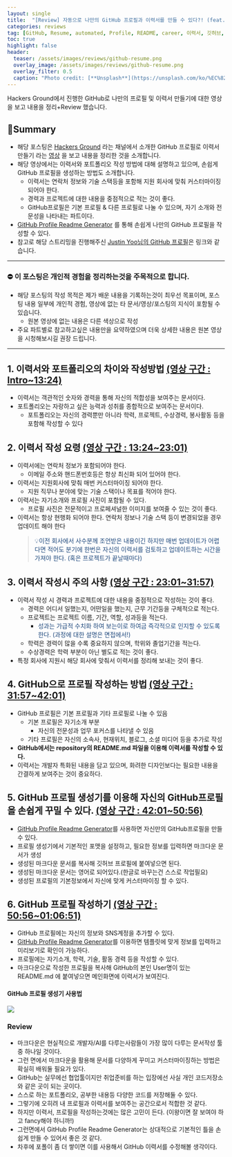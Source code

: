 ```yaml
---
layout: single
title:  "[Review] 자동으로 나만의 GitHub 프로필과 이력서를 만들 수 있다?! (feat.GitHub Profile Readme Generator)"
categories: reviews
tag: [GitHub, Resume, automated, Profile, README, career, 이력서, 깃허브, 프로필, 자동작성, GitHub Prifile Readme Generator]
toc: true
highlight: false
header:
  teaser: /assets/images/reviews/github-resume.png
  overlay_image: /assets/images/reviews/github-resume.png
  overlay_filter: 0.5
  caption: "Photo credit: [**Unsplash**](https://unsplash.com/ko/%EC%82%AC%EC%A7%84/XJXWbfSo2f0)"
---
```


Hackers Ground에서 진행한 GitHub로 나만의 프로필 및 이력서 만들기에 대한 영상을 보고 내용을 정리+Review 했습니다.

## 🚦Summary
- 해당 포스팅은 [Hackers Ground](https://www.youtube.com/@hackersground-kr) 라는 채널에서 소개한 GitHub 프로필로 이력서 만들기 라는 [영상](https://www.youtube.com/live/Pe28SY8Cn5A?si=JOSFY8vPftMzYz0I) 을 보고 내용을 정리한 것을 소개합니다.
- 해당 영상에서는 이력서와 포트폴리오 작성 방법에 대해 설명하고 있으며, 손쉽게 GitHub 프로필을 생성하는 방법도 소개합니다.
	- 이력서는 연락처 정보와 기술 스택등을 포함해 지원 회사에 맞춰 커스터마이징 되어야 한다.
	- 경력과 프로젝트에 대한 내용을 중점적으로 적는 것이 좋다.
	- GitHub프로필은 기본 프로필 & 다른 프로필로 나눌 수 있으며, 자기 소개와 전문성을 나타내는 파트이다.
- [GitHub Profile Readme Generator](https://arturssmirnovs.github.io/github-profile-readme-generator/) 를 통해 손쉽게 나만의 GitHub 프로필을 작성할 수 있다.
- 참고로 해당 스트리밍을 진행해주신 [Justin Yoo님의 GitHub 프로필](https://github.com/justinyoo)은 링크와 같습니다.

---


### ⛔ 이 포스팅은 개인적 경험을 정리하는것을 주목적으로 합니다.
- 해당 포스팅의 작성 목적은 제가 배운 내용을 기록하는것이 최우선 목표이며, 포스팅 내용 일부에 개인적 경험, 영상에 없는 타 문서/영상/포스팅의 지식이 포함될 수 있습니다.
	- 원본 영상에 없는 내용은 다른 색상으로 작성
- 주요 파트별로 참고하고싶은 내용만을 요약하였으며 더욱 상세한 내용은 원본 영상을 시청해보시길 권장 드립니다.

---



## 1. 이력서와 포트폴리오의 차이와 작성방법 [(영상 구간 : Intro~13:24)](https://www.youtube.com/live/Pe28SY8Cn5A?si=Ny4CGvHDDp-yG3RO)
- 이력서는 객관적인 숫자와 경력을 통해 자신의 적합성을 보여주는 문서이다.
- 포트폴리오는 자랑하고 싶은 능력과 성취를 종합적으로 보여주는 문서이다.
	- 포트폴리오는 자신의 경력뿐만 아니라 학력, 프로젝트, 수상경력, 봉사활동 등을 포함해 작성할 수 있다


## 2. 이력서 작성 요령 [(영상 구간 : 13:24~23:01)](https://www.youtube.com/live/Pe28SY8Cn5A?si=Ny4CGvHDDp-yG3RO&t=804)
- 이력서에는 연락처 정보가 포함되어야 한다. 
	- 이메일 주소와 핸드폰번호등은 항상 최신화 되어 있어야 한다.
- 이력서는 지원회사에 맞춰 매번 커스터마이징 되어야 한다. 
	- 지원 직무나 분야에 맞는 기술 스택이나 목표를 적어야 한다.
- 이력서는 자기소개와 프로필 사진이 포함될 수 있다.
	- 프로필 사진은 전문적이고 프로페셔널한 이미지를 보여줄 수 있는 것이 좋다.
- 이력서는 항상 현행화 되어야 한다. 연락처 정보나 기술 스택 등이 변경되었을 경우 업데이트 해야 한다
  > <font color="#1f497d">💡이전 회사에서 사수분께 조언받은 내용이긴 하지만 매번 업데이트가 어렵다면 적어도 분기에 한번은 자신의 이력서를 검토하고 업데이트하는 시간을 가져야 한다. (혹은 프로젝트가 끝날때마다)</font>

## 3. 이력서 작성시 주의 사항 [(영상 구간 : 23:01~31:57)](https://www.youtube.com/live/Pe28SY8Cn5A?si=Ny4CGvHDDp-yG3RO&t=1381)
- 이력서 작성 시 경력과 프로젝트에 대한 내용을 중점적으로 작성하는 것이 좋다.
	- 경력은 어디서 일했는지, 어떤일을 했는지, 근무 기간등을 구체적으로 적는다.
	- 프로젝트는 프로젝트 이름, 기간, 역할, 성과등을 적는다.
		- <font color="#1f497d">성과는 가급적 수치화 하여 보는이로 하여금 즉각적으로 인지할 수 있도록 한다. (과정에 대한 설명은 면접에서!)</font>
	- 학력은 경력이 많을 수록 중요하지 않으며, 학위와 졸업기간을 적는다.
	- 수상경력은 학력 부분이 아닌 별도로 적는 것이 좋다.
- 특정 회사에 지원시 해당 회사에 맞춰서 이력서를 정리해 보내는 것이 좋다.

## 4. GitHub으로 프로필 작성하는 방법 [(영상 구간 : 31:57~42:01)](https://www.youtube.com/live/Pe28SY8Cn5A?si=Ny4CGvHDDp-yG3RO&t=1917)
- GitHub 프로필은 기본 프로필과 기타 프로필로 나눌 수 있음
	- 기본 프로필은 자기소개 부분
		- 자신의 전문성과 업무 포커스를 나타낼 수 있음
	- 기타 프로필은 자신의 소속사, 현재위치, 블로그, 소셜 미디어 등을 추가로 작성
- **GitHub에서는 repository의 README.md 파일을 이용해 이력서를 작성할 수 있다.**
- 이력서는 개발자 특화된 내용을 담고 있으며, 화려한 디자인보다는 필요한 내용을 간결하게 보여주는 것이 중요하다.

## 5. GitHub 프로필 생성기를 이용해 자신의 GitHub프로필을 손쉽게 꾸밀 수 있다. [(영상 구간 : 42:01~50:56)](https://www.youtube.com/live/Pe28SY8Cn5A?si=Ny4CGvHDDp-yG3RO&t=2521)
- [GitHub Profile Readme Generator](https://arturssmirnovs.github.io/github-profile-readme-generator/)를 사용하면 자신만의 GitHub프로필을 만들 수 있다.
- 프로필 생성기에서 기본적인 포맷을 설정하고, 필요한 정보를 입력하면 마크다운 문서가 생성
- 생성된 마크다운 문서를 복사해 깃허브 프로필에 붙여넣으면 된다.
- 생성된 마크다운 문서는 영어로 되어있다.(한글로 바꾸는건 스스로 작업필요)
- 생성된 프로필의 기본정보에서 자신에 맞게 커스터마이징 할 수 있다.


## 6. GitHub 프로필 작성하기 [(영상 구간 : 50:56~01:06:51)](https://www.youtube.com/live/Pe28SY8Cn5A?si=Ny4CGvHDDp-yG3RO&t=3056)
- GitHub 프로필에는 자신의 정보와 SNS계정을 추가할 수 있다.
- [GitHub Profile Readme Generator](https://arturssmirnovs.github.io/github-profile-readme-generator/)를 이용하면 템플릿에 맞게 정보를 입력하고 미리보기로 확인이 가능하다.
- 프로필에는 자기소개, 학력, 기술, 활동 경력 등을 작성할 수 있다.
- 마크다운으로 작성한 프로필을 복사해 GitHub의 본인 User명이 있는 README.md 에 붙여넣으면 메인화면에 이력서가 보여진다.

#### GitHub 프로필 생성기 사용법
![](https://i.imgur.com/5KdAQtH.png)

### Review
- 마크다운은 현실적으로 개발자/AI를 다루는사람들이 가장 많이 다루는 문서작성 툴중 하나일 것이다.
- 그런 면에서 마크다운을 활용해 문서를 다양하게 꾸미고 커스터마이징하는 방법은 확실히 배워둘 필요가 있다.
- GitHub는 실무에선 협업툴이지만 취업준비를 하는 입장에선 사실 개인 코드저장소와 같은 곳이 되는 곳이다.
- 스스로 하는 포트폴리오, 공부한 내용등 다양한 코드를 저장해둘 수 있다. 
- 그렇기에 오히려 내 프로필과 이력서를 보여주는 공간으로서 적합한 것 같다.
- 하지만 이력서, 프로필을 작성하는것에는 많은 고민이 든다. (이왕이면 잘 보여야 하고 fancy해야 하니까!)
- 그런면에서 GitHub Profile Readme Generator는 상대적으로 기본적인 틀을 손쉽게 만들 수 있어서 좋은 것 같다.
- 차후에 포폴이 좀 더 쌓이면 이를 사용해서 GitHub 이력서를 수정해볼 생각이다.